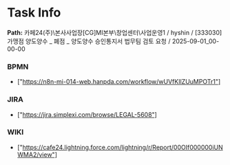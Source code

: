 # Task Info

**Path:** 카페24(주)\본사사업장\[CG]MI본부\창업센터\사업운영1 / hyshin / [333030] 가맹점 양도양수 _ 폐점 _ 양도양수 승인통지서 법무팀 검토 요청 / 2025-09-01_00-00-00

### BPMN
- ["https://n8n-mi-014-web.hanpda.com/workflow/wUVfKIlZUuMPOTr1"]

### JIRA
- ["https://jira.simplexi.com/browse/LEGAL-5608"]

### WIKI
- ["https://cafe24.lightning.force.com/lightning/r/Report/00OIf000000iUNWMA2/view"]

